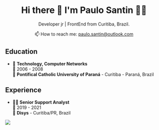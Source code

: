 <!---
- 👋 Hi, I’m @pauloSantin
- 👀 I’m interested in ...
- 🌱 I’m currently learning ...
- 💞️ I’m looking to collaborate on ...
- 📫 How to reach me ...


pauloSantin/pauloSantin is a ✨ special ✨ repository because its `README.md` (this file) appears on your GitHub profile.
You can click the Preview link to take a look at your changes.
--->


<h1 align='center'>
  Hi there 👋 I'm Paulo Santin 👨‍💻
</h1>
<p align='center'>
  Developer jr | FrontEnd from Curitiba, Brazil.
</p>


<p align='center'>
  📫 How to reach me: <a href='mailto:paulo.santin@outlook.com'>paulo.santin@outlook.com</a>
</p>



<!---
<details>
  <summary>📃 Resume</summary>
--->


## Education

- 📖 **Technology, Computer Networks**\
📆 2006 - 2008\
📍 **Pontifical Catholic University of Paraná** - Curitiba - Paraná, Brazil

## Experience


- 👨‍💻 **Senior Support Analyst**\
📆 2019 - 2021\
📍 **Disys** - Curitiba/PR, Brazil

<p align='left'>
  <a href="#"><img src="https://badges.pufler.dev/visits/pauloSantin/pauloSantin"></a>
</p>
